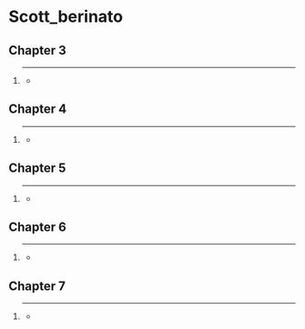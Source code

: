 # Scott_berinato


## Chapter 3
1. ****
     - 


## Chapter 4
1. ****
     - 



## Chapter 5
1. ****
     - 


## Chapter 6
1. ****
     - 


## Chapter 7
1. ****
     - 
